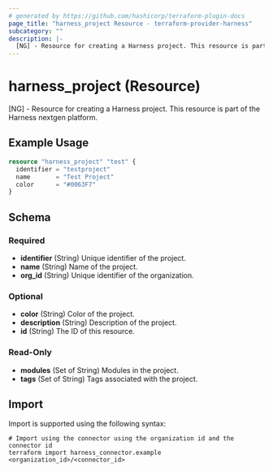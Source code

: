 ```yaml
---
# generated by https://github.com/hashicorp/terraform-plugin-docs
page_title: "harness_project Resource - terraform-provider-harness"
subcategory: ""
description: |-
  [NG] - Resource for creating a Harness project. This resource is part of the Harness nextgen platform.
---
```


# harness_project (Resource)

[NG] - Resource for creating a Harness project. This resource is part of the Harness nextgen platform.

## Example Usage

```terraform
resource "harness_project" "test" {
  identifier = "testproject"
  name       = "Test Project"
  color      = "#0063F7"
}
```

<!-- schema generated by tfplugindocs -->
## Schema

### Required

- **identifier** (String) Unique identifier of the project.
- **name** (String) Name of the project.
- **org_id** (String) Unique identifier of the organization.

### Optional

- **color** (String) Color of the project.
- **description** (String) Description of the project.
- **id** (String) The ID of this resource.

### Read-Only

- **modules** (Set of String) Modules in the project.
- **tags** (Set of String) Tags associated with the project.

## Import

Import is supported using the following syntax:

```shell
# Import using the connector using the organization id and the connector id
terraform import harness_connector.example <organization_id>/<connector_id>
```
